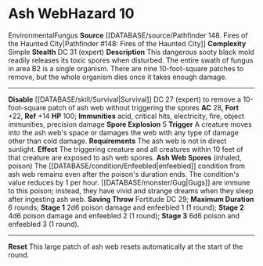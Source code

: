 ﻿---
ac: '28'
complexity: Simple
fortitude: '+22'
hazard_type: Environmental
hp: '100'
id: '79'
immunity:
- '[[DATABASE/trait/Acid|acid]]'
- critical hits
- '[[DATABASE/trait/Electricity|electricity]]'
- '[[DATABASE/trait/Fire|fire]]'
- object immunities
- precision damage
level: '10'
name: Ash Web
rarity: Common
reflex: '+14'
source: '[[DATABASE/source/Pathfinder 148. Fires of the Haunted City|Pathfinder #148:
  Fires of the Haunted City]]'
trait:
- '[[DATABASE/trait/Environmental|Environmental]]'
- '[[DATABASE/trait/Fungus|Fungus]]'
type: Hazard

---
# Ash Web<span class="item-type">Hazard 10</span>

<span class="item-trait">Environmental</span><span class="item-trait">Fungus</span>
**Source** [[DATABASE/source/Pathfinder 148. Fires of the Haunted City|Pathfinder #148: Fires of the Haunted City]]
**Complexity** Simple
**Stealth** DC 31 (expert)
**Description** This dangerous sooty black mold readily releases its toxic spores when disturbed. The entire swath of fungus in area B2 is a single organism. There are nine 10-foot-square patches to remove, but the whole organism dies once it takes enough damage.

---
**Disable** [[DATABASE/skill/Survival|Survival]] DC 27 (expert) to remove a 10-foot-square patch of ash web without triggering the spores
**AC** 28, **Fort** +22, **Ref** +14
**HP** 100; **Immunities** acid, critical hits, electricity, fire, object immunities, precision damage
**Spore Explosion** <span class="action-icon">5</span> **Trigger** A creature moves into the ash web's space or damages the web with any type of damage other than cold damage. **Requirements** The ash web is not in direct sunlight. **Effect** The triggering creature and all creatures within 10 feet of that creature are exposed to ash web spores.
 **Ash Web Spores** (inhaled, poison) The [[DATABASE/condition/Enfeebled|enfeebled]] condition from ash web remains even after the poison's duration ends. The condition's value reduces by 1 per hour. [[DATABASE/monster/Gug|Gugs]] are immune to this poison; instead, they have vivid and strange dreams when they sleep after ingesting ash web. **Saving Throw** Fortitude DC 29; **Maximum Duration** 6 rounds; **Stage 1** 2d6 poison damage and enfeebled 1 (1 round); **Stage 2** 4d6 poison damage and enfeebled 2 (1 round); **Stage 3** 6d6 poison and enfeebled 3 (1 round).

---
**Reset** This large patch of ash web resets automatically at the start of the round.